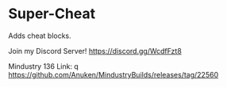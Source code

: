# Super-Cheat
Adds cheat blocks. 

Join my Discord Server! https://discord.gg/WcdfFzt8

Mindustry 136 Link: q
https://github.com/Anuken/MindustryBuilds/releases/tag/22560
